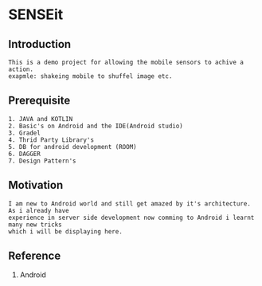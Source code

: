 # SENSEit

## Introduction

    This is a demo project for allowing the mobile sensors to achive a action. 
    exapmle: shakeing mobile to shuffel image etc.

## Prerequisite

    1. JAVA and KOTLIN
    2. Basic's on Android and the IDE(Android studio)
    3. Gradel 
    4. Thrid Party Library's
    5. DB for android development (ROOM)
    6. DAGGER
    7. Design Pattern's
    
## Motivation

    I am new to Android world and still get amazed by it's architecture. As i already have  
    experience in server side development now comming to Android i learnt many new tricks 
    which i will be displaying here.

## Reference

1. Android